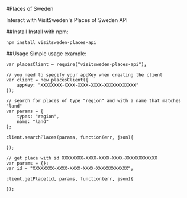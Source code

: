 #Places of Sweden

Interact with VisitSweden's Places of Sweden API

##Install
Install with npm:

`npm install visitsweden-places-api`

##Usage
Simple usage example:

	var placesClient = require("visitsweden-places-api");
	
	// you need to specify your appKey when creating the client
	var client = new placesClient({
		appKey: "XXXXXXXX-XXXX-XXXX-XXXX-XXXXXXXXXXXX"
	});
	
	// search for places of type "region" and with a name that matches "land"
	var params = {
		types: "region",
		name: "land"
	};
	
	client.searchPlaces(params, function(err, json){
		
	});
	
	// get place with id XXXXXXXX-XXXX-XXXX-XXXX-XXXXXXXXXXXX
	var params = {};
	var id = "XXXXXXXX-XXXX-XXXX-XXXX-XXXXXXXXXXXX";

	client.getPlace(id, params, function(err, json){
		
	});

